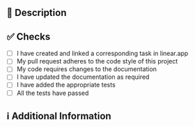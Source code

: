 <!--
Thanks for creating this pull request 🤗

Please make sure that the pull request is limited to one type (docs, feature, etc.) and keep it as small as possible. You can open multiple prs instead of opening a huge one.
-->

<!-- If this pull request closes an issue, please mention the issue number below -->

<!-- Closes # --> <!-- Issue # here -->

## 📑 Description

<!-- Add a brief description of the pr -->

<!-- You can also choose to add a list of changes and if they have been completed or not by using the markdown to-do list syntax
- [ ] Not Completed
- [x] Completed
-->

## ✅ Checks

<!-- Make sure your pr passes the CI checks and do check the following fields as needed - -->

- [ ] I have created and linked a corresponding task in linear.app
- [ ] My pull request adheres to the code style of this project
- [ ] My code requires changes to the documentation
- [ ] I have updated the documentation as required
- [ ] I have added the appropriate tests
- [ ] All the tests have passed

## ℹ Additional Information

<!-- Any additional information like breaking changes, dependencies added, screenshots, comparisons between new and old behavior, etc. -->
